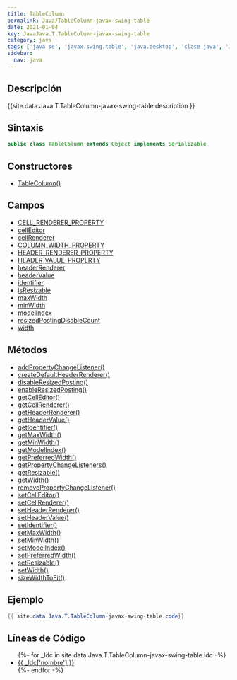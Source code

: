 ```yaml
---
title: TableColumn
permalink: Java/TableColumn-javax-swing-table
date: 2021-01-04
key: JavaJava.T.TableColumn-javax-swing-table
category: java
tags: ['java se', 'javax.swing.table', 'java.desktop', 'clase java', 'Java 1.0']
sidebar: 
  nav: java
---
```


## Descripción
{{site.data.Java.T.TableColumn-javax-swing-table.description }}

## Sintaxis
~~~java
public class TableColumn extends Object implements Serializable
~~~

## Constructores
* [TableColumn()](/Java/TableColumn-javax-swing-table/TableColumn/)

## Campos
* [CELL_RENDERER_PROPERTY](/Java/TableColumn-javax-swing-table/CELL_RENDERER_PROPERTY)
* [cellEditor](/Java/TableColumn-javax-swing-table/cellEditor)
* [cellRenderer](/Java/TableColumn-javax-swing-table/cellRenderer)
* [COLUMN_WIDTH_PROPERTY](/Java/TableColumn-javax-swing-table/COLUMN_WIDTH_PROPERTY)
* [HEADER_RENDERER_PROPERTY](/Java/TableColumn-javax-swing-table/HEADER_RENDERER_PROPERTY)
* [HEADER_VALUE_PROPERTY](/Java/TableColumn-javax-swing-table/HEADER_VALUE_PROPERTY)
* [headerRenderer](/Java/TableColumn-javax-swing-table/headerRenderer)
* [headerValue](/Java/TableColumn-javax-swing-table/headerValue)
* [identifier](/Java/TableColumn-javax-swing-table/identifier)
* [isResizable](/Java/TableColumn-javax-swing-table/isResizable)
* [maxWidth](/Java/TableColumn-javax-swing-table/maxWidth)
* [minWidth](/Java/TableColumn-javax-swing-table/minWidth)
* [modelIndex](/Java/TableColumn-javax-swing-table/modelIndex)
* [resizedPostingDisableCount](/Java/TableColumn-javax-swing-table/resizedPostingDisableCount)
* [width](/Java/TableColumn-javax-swing-table/width)

## Métodos
* [addPropertyChangeListener()](/Java/TableColumn-javax-swing-table/addPropertyChangeListener)
* [createDefaultHeaderRenderer()](/Java/TableColumn-javax-swing-table/createDefaultHeaderRenderer)
* [disableResizedPosting()](/Java/TableColumn-javax-swing-table/disableResizedPosting)
* [enableResizedPosting()](/Java/TableColumn-javax-swing-table/enableResizedPosting)
* [getCellEditor()](/Java/TableColumn-javax-swing-table/getCellEditor)
* [getCellRenderer()](/Java/TableColumn-javax-swing-table/getCellRenderer)
* [getHeaderRenderer()](/Java/TableColumn-javax-swing-table/getHeaderRenderer)
* [getHeaderValue()](/Java/TableColumn-javax-swing-table/getHeaderValue)
* [getIdentifier()](/Java/TableColumn-javax-swing-table/getIdentifier)
* [getMaxWidth()](/Java/TableColumn-javax-swing-table/getMaxWidth)
* [getMinWidth()](/Java/TableColumn-javax-swing-table/getMinWidth)
* [getModelIndex()](/Java/TableColumn-javax-swing-table/getModelIndex)
* [getPreferredWidth()](/Java/TableColumn-javax-swing-table/getPreferredWidth)
* [getPropertyChangeListeners()](/Java/TableColumn-javax-swing-table/getPropertyChangeListeners)
* [getResizable()](/Java/TableColumn-javax-swing-table/getResizable)
* [getWidth()](/Java/TableColumn-javax-swing-table/getWidth)
* [removePropertyChangeListener()](/Java/TableColumn-javax-swing-table/removePropertyChangeListener)
* [setCellEditor()](/Java/TableColumn-javax-swing-table/setCellEditor)
* [setCellRenderer()](/Java/TableColumn-javax-swing-table/setCellRenderer)
* [setHeaderRenderer()](/Java/TableColumn-javax-swing-table/setHeaderRenderer)
* [setHeaderValue()](/Java/TableColumn-javax-swing-table/setHeaderValue)
* [setIdentifier()](/Java/TableColumn-javax-swing-table/setIdentifier)
* [setMaxWidth()](/Java/TableColumn-javax-swing-table/setMaxWidth)
* [setMinWidth()](/Java/TableColumn-javax-swing-table/setMinWidth)
* [setModelIndex()](/Java/TableColumn-javax-swing-table/setModelIndex)
* [setPreferredWidth()](/Java/TableColumn-javax-swing-table/setPreferredWidth)
* [setResizable()](/Java/TableColumn-javax-swing-table/setResizable)
* [setWidth()](/Java/TableColumn-javax-swing-table/setWidth)
* [sizeWidthToFit()](/Java/TableColumn-javax-swing-table/sizeWidthToFit)

## Ejemplo
~~~java
{{ site.data.Java.T.TableColumn-javax-swing-table.code}}
~~~

## Líneas de Código
<ul>
{%- for _ldc in site.data.Java.T.TableColumn-javax-swing-table.ldc -%}
   <li>
       <a href="{{_ldc['url'] }}">{{ _ldc['nombre'] }}</a>
   </li>
{%- endfor -%}
</ul>
